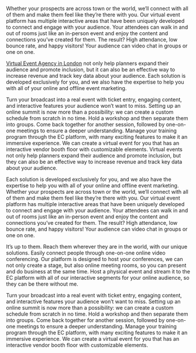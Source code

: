 Whether your prospects are across town or the world, we’ll connect with all of them and make them feel like they’re there with you. Our virtual event platform has multiple interactive areas that have been uniquely developed to connect and engage with your audience. Your attendees can walk in and out of rooms just like an in-person event and enjoy the content and connections you’ve created for them. The result? High attendance, low bounce rate, and happy visitors! Your audience can video chat in groups or one on one.

<a href="https://emeraldcolour.com/" >Virtual Event Agency in London</a> not only help planners expand their audience and promote inclusion, but it can also be an effective way to increase revenue and track key data about your audience. Each solution is developed exclusively for you, and we also have the expertise to help you with all of your online and offline event marketing.

Turn your broadcast into a real event with ticket entry, engaging content, and interactive features your audience won’t want to miss. Setting up an online summit is now more than a possibility: we can create a custom schedule from scratch in no time. Hold a workshop and then separate them into groups. Come back together for another session, followed by one-on-one meetings to ensure a deeper understanding. Manage your training program through the EC platform, with many exciting features to make it an immersive experience. We can create a virtual event for you that has an interactive vendor booth floor with customizable elements. Virtual events not only help planners expand their audience and promote inclusion, but they can also be an effective way to increase revenue and track key data about your audience.

Each solution is developed exclusively for you, and we also have the expertise to help you with all of your online and offline event marketing. Whether your prospects are across town or the world, we’ll connect with all of them and make them feel like they’re there with you. Our virtual event platform has multiple interactive areas that have been uniquely developed to connect and engage with your audience. Your attendees can walk in and out of rooms just like an in-person event and enjoy the content and connections you’ve created for them. The result? High attendance, low bounce rate, and happy visitors! Your audience can video chat in groups or one on one.

It’s up to them. Reach them wherever they are in the world, with our unique solutions. Easily connect people through one-on-one online video conferencing. Our platform is designed to host your conferences, we can not only create a stage, but also online meeting rooms, so you can present and do business at the same time. Host a physical event and stream it to the EC platform with all of our interactive segments for your online audience, so they can be there without me.

Turn your broadcast into a real event with ticket entry, engaging content, and interactive features your audience won’t want to miss. Setting up an online summit is now more than a possibility: we can create a custom schedule from scratch in no time. Hold a workshop and then separate them into groups. Come back together for another session, followed by one-on-one meetings to ensure a deeper understanding. Manage your training program through the EC platform, with many exciting features to make it an immersive experience. We can create a virtual event for you that has an interactive vendor booth floor with customizable elements.
